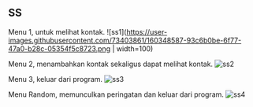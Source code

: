 ## SS
Menu 1, untuk melihat kontak.
![ss1](https://user-images.githubusercontent.com/73403861/160348587-93c6b0be-6f77-47a0-b28c-05354f5c8723.png | width=100)

Menu 2, menambahkan kontak sekaligus dapat melihat kontak.
![ss2](https://user-images.githubusercontent.com/73403861/160348590-7f29454a-e5a4-4236-ac4c-c8782957266b.png)

Menu 3, keluar dari program.
![ss3](https://user-images.githubusercontent.com/73403861/160348593-cd80a579-a7a0-4b68-8577-a76ea4833b0d.png)

Menu Random, memunculkan peringatan dan keluar dari program. 
![ss4](https://user-images.githubusercontent.com/73403861/160348578-70bed5a0-700e-4909-b79b-6d08bbdbc3fa.png)
